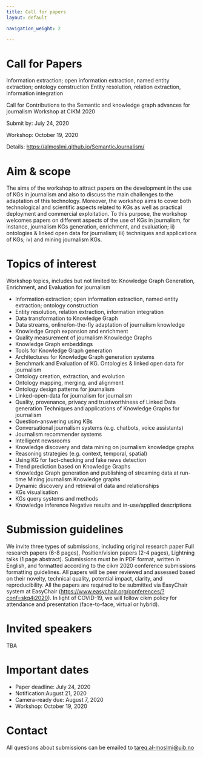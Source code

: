 ```yaml
---
title: Call for papers
layout: default

navigation_weight: 2

---
```


# Call for Papers

  Information extraction; open information extraction, named entity extraction; ontology construction
  Entity resolution, relation extraction, information integration

Call for Contributions to the Semantic and knowledge graph advances for journalism Workshop at CIKM 2020

Submit by: July 24, 2020

Workshop: October 19, 2020

Details: https://almoslmi.github.io/SemanticJournalism/


# Aim & scope

The aims of the workshop to attract papers on the development in the use of KGs in journalism and also to discuss the main challenges to the adaptation of this technology. Moreover, the workshop aims to cover both technological and scientific aspects related to KGs as well as practical deployment and commercial exploitation. To this purpose, the workshop welcomes papers on different aspects of the use of KGs in journalism, for instance,  journalism KGs generation, enrichment, and evaluation; ii) ontologies & linked open data for journalism; iii) techniques and applications of KGs; iv) and mining journalism KGs.

# Topics of interest

Workshop topics, includes but not limited to:
Knowledge Graph Generation, Enrichment, and Evaluation for journalism
  - Information extraction; open information extraction, named entity extraction; ontology construction
  - Entity resolution, relation extraction, information integration
  - Data transformation to Knowledge Graph
  - Data streams, online/on-the-fly adaptation of journalism knowledge
  - Knowledge Graph expansion and enrichment
  - Quality measurement of journalism Knowledge Graphs
  - Knowledge Graph embeddings
  - Tools for Knowledge Graph generation
  - Architectures for Knowledge Graph generation systems
  - Benchmark and Evaluation of KG.
Ontologies & linked open data for journalism
  - Ontology creation, extraction, and evolution
  - Ontology mapping, merging, and alignment
  - Ontology design patterns for journalism
  - Linked-open-data for journalism for journalism
  - Quality, provenance, privacy and trustworthiness of Linked Data generation
Techniques and applications of Knowledge Graphs for journalism
  - Question-answering using KBs
  - Conversational journalism systems (e.g. chatbots, voice assistants)
  - Journalism recommender systems
  - Intelligent newsrooms
  - Knowledge discovery and data mining on journalism knowledge graphs
  - Reasoning strategies (e.g. context, temporal, spatial)
  - Using KG for fact-checking and fake news detection
  - Trend prediction based on Knowledge Graphs
  - Knowledge Graph generation and publishing of streaming data at run-time
Mining journalism Knowledge graphs
  - Dynamic discovery and retrieval of data and relationships
  - KGs visualisation
  - KGs query systems and methods
  - Knowledge inference
Negative results and in-use/applied descriptions

# Submission guidelines 

We invite three types of submissions, including original research paper Full research papers (6-8 pages), Position/vision papers (2-4 pages), Lightning talks (1 page abstract). Submissions must be in PDF format, written in English, and formatted according to the cikm 2020 conference submissions formatting guidelines. All papers will be peer reviewed and assessed based on their novelty, technical quality, potential impact, clarity, and reproducibility. All the papers are required to be submitted via EasyChair system at EasyChair (https://www.easychair.org/conferences/?conf=skg4j2020).
In light of COVID-19, we will follow cikm policy for attendance and presentation (face-to-face, virtual or hybrid).

# Invited speakers

TBA

# Important dates

- Paper deadline: July 24, 2020
- Notification:August 21, 2020
- Camera-ready due: August 7, 2020
- Workshop: October 19, 2020

# Contact

All questions about submissions can be emailed to tareq.al-moslmi@uib.no

